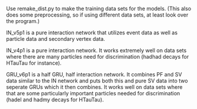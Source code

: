 Use remake_dist.py to make the training data sets for the models. (This also does some preprocessing, so if using different data sets, at least look over the program.)

IN_v5p1 is a pure interaction network that utilizes event data as well as particle data and secondary vertex data.

IN_v4p1 is a pure interaction network. It works extremely well on data sets where there are many particles need for discrimination (hadhad decays for HTauTau for instance).

GRU_v6p1 is a half GRU, half interaction network. It combines PF and SV data similar to the IN network and puts both this and pure SV data into two seperate GRUs which it then combines. It works well on data sets where that are some particularly important particles needed for discrimination (hadel and hadmy decays for HTauTau).
